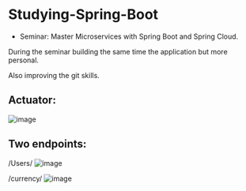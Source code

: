 # Studying-Spring-Boot

- Seminar: Master Microservices with Spring Boot and Spring Cloud.

 During the seminar building the same time the application but more personal.
 
 Also improving the git skills.
 
 
 ## Actuator:
 
 ![image](https://user-images.githubusercontent.com/88382457/219052714-4d1c8cee-36e8-4531-bd5e-66a2e1b8410c.png)


## Two endpoints:

/Users/
![image](https://user-images.githubusercontent.com/88382457/219052934-f06df75b-8f5a-4369-a157-1892982719fa.png)

/currency/
![image](https://user-images.githubusercontent.com/88382457/219053060-27945649-a840-487f-9edd-3b775c8d6397.png)
